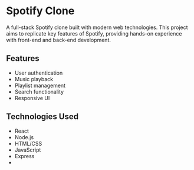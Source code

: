 # Spotify Clone

A full-stack Spotify clone built with modern web technologies. This project aims to replicate key features of Spotify, providing hands-on experience with front-end and back-end development.

## Features

-   User authentication
-   Music playback
-   Playlist management
-   Search functionality
-   Responsive UI

## Technologies Used

-   React
-   Node.js
-   HTML/CSS
-   JavaScript
-   Express
-
